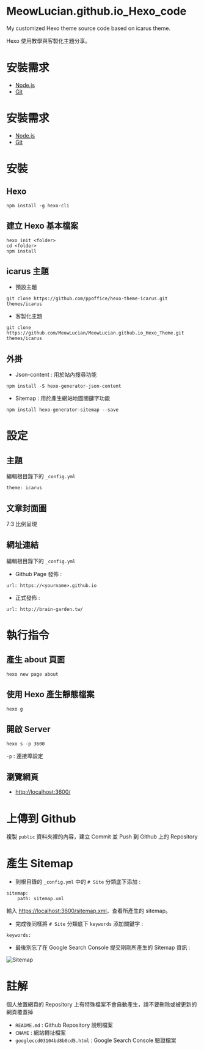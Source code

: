 # MeowLucian.github.io_Hexo_code

My customized Hexo theme source code based on icarus theme.

Hexo 使用教學與客製化主題分享。

# 安裝需求
* [Node.js](https://nodejs.org/en/)
* [Git](https://git-scm.com/)

# 安裝需求
* [Node.js](https://nodejs.org/en/)
* [Git](https://git-scm.com/)

# 安裝
## Hexo
```
npm install -g hexo-cli
```
## 建立 Hexo 基本檔案
```
hexo init <folder>
cd <folder>
npm install
```
## icarus 主題
* 預設主題
```
git clone https://github.com/ppoffice/hexo-theme-icarus.git themes/icarus
```
* 客製化主題
```
git clone https://github.com/MeowLucian/MeowLucian.github.io_Hexo_Theme.git themes/icarus
```

## 外掛
* Json-content : 用於站內搜尋功能
```
npm install -S hexo-generator-json-content
```
* Sitemap : 用於產生網站地圖關鍵字功能
```
npm install hexo-generator-sitemap --save
```

# 設定
## 主題
編輯根目錄下的 `_config.yml`
```
theme: icarus
```
## 文章封面圖
7:3 比例呈現
## 網址連結
編輯根目錄下的 `_config.yml`
* Github Page 發佈 :
```
url: https://<yourname>.github.io
```
* 正式發佈 :
```
url: http://brain-garden.tw/
```
# 執行指令
## 產生 about 頁面
```
hexo new page about
```
## 使用 Hexo 產生靜態檔案
```
hexo g
```
## 開啟 Server
```
hexo s -p 3600
```
`-p` : 連接埠設定
## 瀏覽網頁
* [http://localhost:3600/](http://localhost:3600/)

# 上傳到 Github
複製 `public` 資料夾裡的內容，建立 Commit 並 Push 到 Github 上的 Repository

# 產生 Sitemap
* 到根目錄的 `_config.yml` 中的 `# Site` 分類底下添加 :
```
sitemap:
    path: sitemap.xml
```
輸入 [https://localhost:3600/sitemap.xml](https://localhost:3600/sitemap.xml)，查看所產生的 sitemap。

* 完成後同樣將 `# Site` 分類底下 `keywords` 添加關鍵字 :
```
keywords:
```

* 最後別忘了在 Google Search Console 提交剛剛所產生的 Sitemap 資訊 :

![Sitemap](https://drive.google.com/uc?export=download&id=1_sb5S_3vCOVyZUsjcehE0CdRIGossHmW)

# 註解
個人放置網頁的 Repository 上有特殊檔案不會自動產生，請不要刪除或被更新的網頁覆蓋掉
* `README.md` : Github Repository 說明檔案
* `CNAME` : 網站轉址檔案
* `googleccd03104bd8b0cd5.html` : Google Search Console 驗證檔案